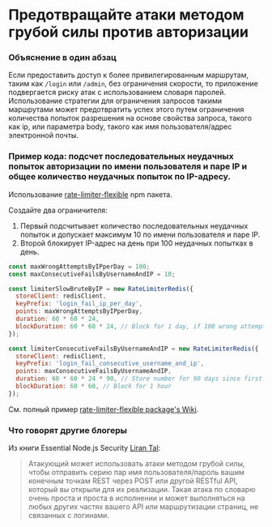 # Предотвращайте атаки методом грубой силы против авторизации

### Объяснение в один абзац

Если предоставить доступ к более привилегированным маршрутам, таким как `/login` или `/admin`, без ограничения скорости, то приложение подвергается риску атак с использованием словаря паролей. Использование стратегии для ограничения запросов такими маршрутами может предотвратить успех этого путем ограничения количества попыток разрешения на основе свойства запроса, такого как ip, или параметра body, такого как имя пользователя/адрес электронной почты.

### Пример кода: подсчет последовательных неудачных попыток авторизации по имени пользователя и паре IP и общее количество неудачных попыток по IP-адресу.

Использование [rate-limiter-flexible](https://www.npmjs.com/package/rate-limiter-flexible) npm пакета.

Создайте два ограничителя:
1. Первый подсчитывает количество последовательных неудачных попыток и допускает максимум 10 по имени пользователя и паре IP.
2. Второй блокирует IP-адрес на день при 100 неудачных попытках в день.

```javascript
const maxWrongAttemptsByIPperDay = 100;
const maxConsecutiveFailsByUsernameAndIP = 10;

const limiterSlowBruteByIP = new RateLimiterRedis({
  storeClient: redisClient,
  keyPrefix: 'login_fail_ip_per_day',
  points: maxWrongAttemptsByIPperDay,
  duration: 60 * 60 * 24,
  blockDuration: 60 * 60 * 24, // Block for 1 day, if 100 wrong attempts per day
});

const limiterConsecutiveFailsByUsernameAndIP = new RateLimiterRedis({
  storeClient: redisClient,
  keyPrefix: 'login_fail_consecutive_username_and_ip',
  points: maxConsecutiveFailsByUsernameAndIP,
  duration: 60 * 60 * 24 * 90, // Store number for 90 days since first fail
  blockDuration: 60 * 60, // Block for 1 hour
});
```

См. полный пример [rate-limiter-flexible package's Wiki](https://github.com/animir/node-rate-limiter-flexible/wiki/Overall-example#login-endpoint-protection).

### Что говорят другие блогеры

Из книги Essential Node.js Security [Liran Tal](https://leanpub.com/nodejssecurity):
> Атакующий может использовать атаки методом грубой силы, чтобы отправить серию пар имя пользователя/пароль вашим конечным точкам REST через POST или другой RESTful API, который вы открыли для их реализации. Такая атака по словарю очень проста и проста в исполнении и может выполняться на любых других частях вашего API или маршрутизации страниц, не связанных с логинами.
